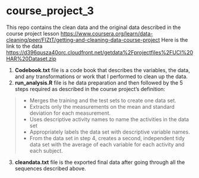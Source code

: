 # course_project_3
This repo contains the clean data and the original data described in the course project lesson https://www.coursera.org/learn/data-cleaning/peer/FIZtT/getting-and-cleaning-data-course-project
Here is the link to the data https://d396qusza40orc.cloudfront.net/getdata%2Fprojectfiles%2FUCI%20HAR%20Dataset.zip
1. **Codebook.txt** file is a code book that describes the variables, the data, and any transformations or work that I performed to clean up the data.
2. **run_analysis.R** file is he data preparation and then followed by the 5 steps required as described in the course project’s definition:
> - Merges the training and the test sets to create one data set.
> - Extracts only the measurements on the mean and standard deviation for each measurement.
> - Uses descriptive activity names to name the activities in the data set
> - Appropriately labels the data set with descriptive variable names.
> - From the data set in step 4, creates a second, independent tidy data set with the average of each variable for each activity and each subject.
3. **cleandata.txt** file is the exported final data after going through all the sequences described above.
